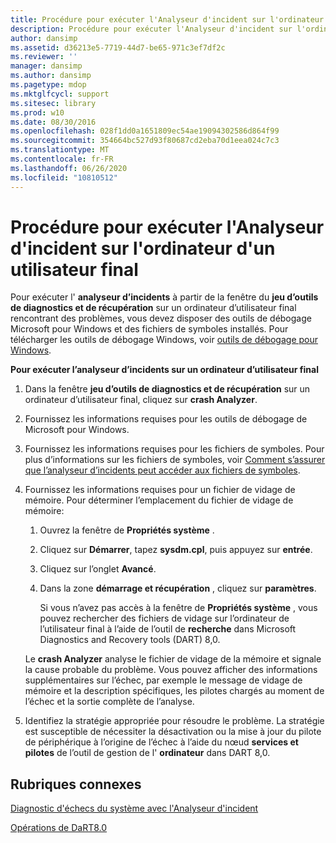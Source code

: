 ```yaml
---
title: Procédure pour exécuter l'Analyseur d'incident sur l'ordinateur d'un utilisateur final
description: Procédure pour exécuter l'Analyseur d'incident sur l'ordinateur d'un utilisateur final
author: dansimp
ms.assetid: d36213e5-7719-44d7-be65-971c3ef7df2c
ms.reviewer: ''
manager: dansimp
ms.author: dansimp
ms.pagetype: mdop
ms.mktglfcycl: support
ms.sitesec: library
ms.prod: w10
ms.date: 08/30/2016
ms.openlocfilehash: 028f1dd0a1651809ec54ae19094302586d864f99
ms.sourcegitcommit: 354664bc527d93f80687cd2eba70d1eea024c7c3
ms.translationtype: MT
ms.contentlocale: fr-FR
ms.lasthandoff: 06/26/2020
ms.locfileid: "10810512"
---
```

# Procédure pour exécuter l'Analyseur d'incident sur l'ordinateur d'un utilisateur final


Pour exécuter l' **analyseur d’incidents** à partir de la fenêtre du **jeu d’outils de diagnostics et de récupération** sur un ordinateur d’utilisateur final rencontrant des problèmes, vous devez disposer des outils de débogage Microsoft pour Windows et des fichiers de symboles installés. Pour télécharger les outils de débogage Windows, voir [outils de débogage pour Windows](https://go.microsoft.com/fwlink/?LinkId=266248).

**Pour exécuter l’analyseur d’incidents sur un ordinateur d’utilisateur final**

1.  Dans la fenêtre **jeu d’outils de diagnostics et de récupération** sur un ordinateur d’utilisateur final, cliquez sur **crash Analyzer**.

2.  Fournissez les informations requises pour les outils de débogage de Microsoft pour Windows.

3.  Fournissez les informations requises pour les fichiers de symboles. Pour plus d’informations sur les fichiers de symboles, voir [Comment s’assurer que l’analyseur d’incidents peut accéder aux fichiers de symboles](how-to-ensure-that-crash-analyzer-can-access-symbol-files.md).

4.  Fournissez les informations requises pour un fichier de vidage de mémoire. Pour déterminer l’emplacement du fichier de vidage de mémoire:

    1.  Ouvrez la fenêtre de **Propriétés système** .

    2.  Cliquez sur **Démarrer**, tapez **sysdm.cpl**, puis appuyez sur **entrée**.

    3.  Cliquez sur l’onglet **Avancé**.

    4.  Dans la zone **démarrage et récupération** , cliquez sur **paramètres**.

        Si vous n’avez pas accès à la fenêtre de **Propriétés système** , vous pouvez rechercher des fichiers de vidage sur l’ordinateur de l’utilisateur final à l’aide de l’outil de **recherche** dans Microsoft Diagnostics and Recovery tools (DART) 8,0.

    Le **crash Analyzer** analyse le fichier de vidage de la mémoire et signale la cause probable du problème. Vous pouvez afficher des informations supplémentaires sur l’échec, par exemple le message de vidage de mémoire et la description spécifiques, les pilotes chargés au moment de l’échec et la sortie complète de l’analyse.

5.  Identifiez la stratégie appropriée pour résoudre le problème. La stratégie est susceptible de nécessiter la désactivation ou la mise à jour du pilote de périphérique à l’origine de l’échec à l’aide du nœud **services et pilotes** de l’outil de gestion de l' **ordinateur** dans DART 8,0.

## Rubriques connexes


[Diagnostic d'échecs du système avec l'Analyseur d'incident](diagnosing-system-failures-with-crash-analyzer--dart-8.md)

[Opérations de DaRT8.0](operations-for-dart-80-dart-8.md)

 

 





